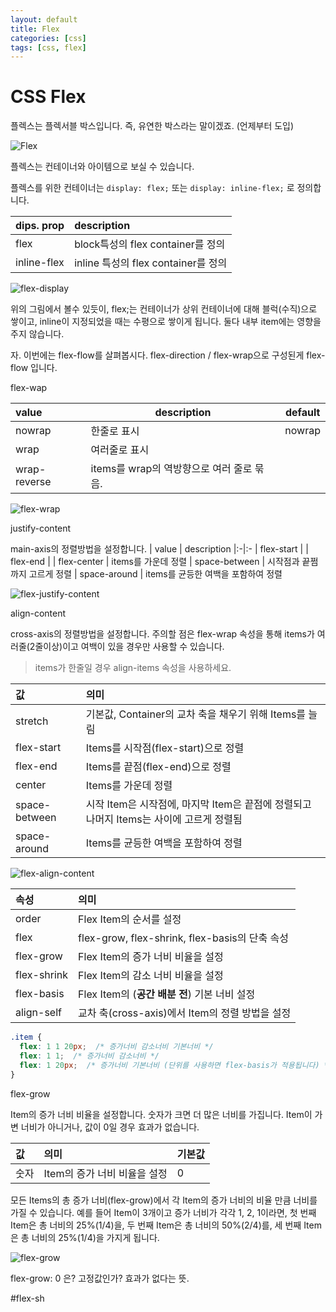 ```yaml
---
layout: default 
title: Flex
categories: [css]
tags: [css, flex]
---
```


# CSS Flex 

플렉스는 플렉서블 박스입니다. 즉, 유연한 박스라는 말이겠죠. (언제부터 도입)

![Flex](/assets/images/flex-base.jpg)

플렉스는 컨테이너와 아이템으로 보실 수 있습니다.

플렉스를 위한 컨테이너는 `display: flex;` 또는 `display: inline-flex;` 로 정의합니다.


| dips. prop | description
|:-----------|:-----------
| flex       | block특성의 flex container를 정의
| inline-flex| inline 특성의 flex container를 정의

![flex-display](/assets/images/flex-display.jpg)

위의 그림에서 볼수 있듯이, flex;는 컨테이너가 상위 컨테이너에 대해 블럭(수직)으로 쌓이고, inline이 지정되었을 때는 수평으로 쌓이게 됩니다. 둘다 내부 item에는 영향을 주지 않습니다.

자. 이번에는 flex-flow를 살펴봅시다.
flex-direction / flex-wrap으로 구성된게 flex-flow 입니다.



flex-wap

| value | description | default
|:------| -- | --
| nowrap | 한줄로 표시 | nowrap
| wrap | 여러줄로 표시 | 
| wrap-reverse | items를 wrap의 역방향으로 여러 줄로 묶음.

![flex-wrap](/assets/images/flex-wrap.jpg)


justify-content 

main-axis의 정렬방법을 설정합니다.
| value | description 
|:-|:-
| flex-start | 
| flex-end | 
| flex-center | items를 가운데 정렬
| space-between | 시작점과 끝쩜까지 고르게 정렬
| space-around | items를 균등한 여백을 포함하여 정렬

![flex-justify-content](/assets/images/flex-justify-content.jpg)

align-content

cross-axis의 정렬방법을 설정합니다.
주의할 점은 flex-wrap 속성을 통해 items가 여러줄(2줄이상)이고 여백이 있을 경우만 사용할 수 있습니다.

> items가 한줄일 경우 align-items 속성을 사용하세요.

값 | 	의미|
|:---|:-- |
|stretch| 기본값,	Container의 교차 축을 채우기 위해 Items를 늘림|
|flex-start|	Items를 시작점(flex-start)으로 정렬	
|flex-end|	Items를 끝점(flex-end)으로 정렬	
|center|	Items를 가운데 정렬	
|space-between|	시작 Item은 시작점에, 마지막 Item은 끝점에 정렬되고 나머지 Items는 사이에 고르게 정렬됨	
|space-around|	Items를 균등한 여백을 포함하여 정렬	

![flex-align-content](/assets/images/flex-align-content.jpg)

|속성 |	의미|
|:-|:-|
|order|	Flex Item의 순서를 설정|
|flex| 	flex-grow, flex-shrink, flex-basis의 단축 속성
|flex-grow|	Flex Item의 증가 너비 비율을 설정
|flex-shrink|	Flex Item의 감소 너비 비율을 설정
|flex-basis|	Flex Item의 (**공간 배분 전**) 기본 너비 설정
|align-self|	교차 축(cross-axis)에서 Item의 정렬 방법을 설정

```css
.item {
  flex: 1 1 20px;  /* 증가너비 감소너비 기본너비 */
  flex: 1 1;  /* 증가너비 감소너비 */
  flex: 1 20px;  /* 증가너비 기본너비 (단위를 사용하면 flex-basis가 적용됩니다) */
}
```

flex-grow

Item의 증가 너비 비율을 설정합니다.
숫자가 크면 더 많은 너비를 가집니다.
Item이 가변 너비가 아니거나, 값이 0일 경우 효과가 없습니다.

|값	 |의미|	기본값|
|:--|:---|:---|
|숫자|	Item의 증가 너비 비율을 설정	|0

모든 Items의 총 증가 너비(flex-grow)에서 각 Item의 증가 너비의 비율 만큼 너비를 가질 수 있습니다.
예를 들어 Item이 3개이고 증가 너비가 각각 1, 2, 1이라면,
첫 번째 Item은 총 너비의 25%(1/4)을,
두 번째 Item은 총 너비의 50%(2/4)를,
세 번째 Item은 총 너비의 25%(1/4)을 가지게 됩니다.

![flex-grow](/assets/images/flex-grow.jpg)

flex-grow: 0 은? 고정값인가?
효과가 없다는 뜻. 

#flex-sh